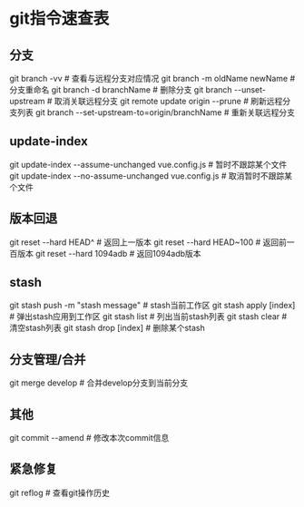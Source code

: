 # git指令速查表

## 分支
git branch -vv                    # 查看与远程分支对应情况
git branch -m oldName newName     # 分支重命名
git branch -d branchName          # 删除分支
git branch --unset-upstream       # 取消关联远程分支
git remote update origin --prune  # 刷新远程分支列表
git branch --set-upstream-to=origin/branchName              # 重新关联远程分支

## update-index
git update-index --assume-unchanged vue.config.js           # 暂时不跟踪某个文件
git update-index --no-assume-unchanged vue.config.js        # 取消暂时不跟踪某个文件

## 版本回退
git reset --hard HEAD^                  # 返回上一版本
git reset --hard HEAD~100               # 返回前一百版本
git reset --hard 1094adb                # 返回1094adb版本

## stash
git stash push -m "stash message"       # stash当前工作区
git stash apply [index]                 # 弹出stash应用到工作区
git stash list                          # 列出当前stash列表
git stash clear                         # 清空stash列表
git stash drop [index]                  # 删除某个stash

## 分支管理/合并
git merge develop                       # 合并develop分支到当前分支


## 其他
git commit --amend                      # 修改本次commit信息


## 紧急修复
git reflog                              # 查看git操作历史
